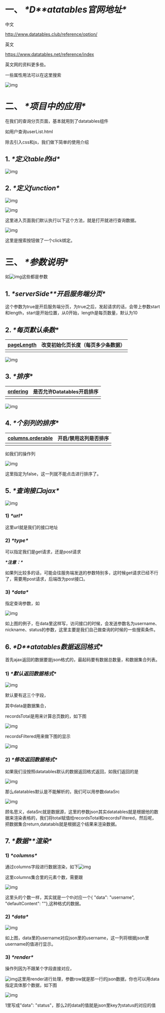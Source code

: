 # **一、** ***\*D\*******\*atatables官网地址\****

中文

http://www.datatables.club/reference/option/

英文

https://www.datatables.net/reference/index

 

英文网的资料更多些。

一些属性用法可以在这里搜索

![img](./img/wps100.jpg) 

 

# **二、** ***\*项目中的应用\****

在我们的查询分页页面，基本就用到了datatables组件

如用户查询userList.html

除去引入css和js，我们做下简单的使用介绍

## **1.** ***\*定义table的id\****

![img](./img/wps101.jpg) 

## **2.** ***\*定义function\****

![img](./img/wps102.jpg) 

![img](./img/wps103.jpg) 

这里进入页面我们默认执行以下这个方法，就是打开就进行查询数据。

![img](./img/wps104.jpg) 

这里是搜索按钮做了一个click绑定。

# **三、** ***\*参数说明\****

如![img](./img/wps105.jpg)这些都是参数

## **1.** ***\*serverSide\*******\*开启服务端分页\****

这个参数为true是开启服务端分页，为true之后，发起请求的话，会带上参数start和length，start是开始位置，从0开始，length是每页数量，默认为10

## **2.** ***\*每页默认条数\****

| [pageLength](http://www.datatables.club/reference/option/pageLength.html) | 改变初始化页长度（每页多少条数据） |
| ------------------------------------------------------------ | ---------------------------------- |
|                                                              |                                    |

![img](./img/wps106.jpg) 

 

## **3.** ***\*排序\****

| [ordering](http://www.datatables.club/reference/option/ordering.html) | 是否允许Datatables开启排序 |
| ------------------------------------------------------------ | -------------------------- |
|                                                              |                            |

![img](./img/wps107.jpg) 

 

## **4.** ***\*个别列的排序\****

| [columns.orderable](http://www.datatables.club/reference/option/columns.orderable.html) | 开启/禁用这列是否排序 |
| ------------------------------------------------------------ | --------------------- |
|                                                              |                       |

如我们的操作列

![img](./img/wps108.jpg) 

这里指定为false，这一列就不能点击进行排序了。

 

## **5.** ***\*查询接口ajax\****

![img](./img/wps109.jpg) 

### **1)** ***\*url\****

这里url就是我们的接口地址

### **2)** ***\*type\****

可以指定我们是get请求，还是post请求

***\*注意：\****

如果列比较多的话，可能会往服务端发送的参数特别多，这时候get请求已经不行了，需要用post请求，后端改为post接口。

### **3)** ***\*data\****

指定查询参数，如

![img](./img/wps110.jpg) 

如上图的例子，在data里这样写，访问接口的时候，会发送参数名为username、nickname、status的参数，这里主要是我们自己做查询的时候的一些搜索条件。

## **6.** ***\*D\*******\*atatables数据返回格式\****

首先ajax返回的数据要是json格式的，最起码要有数据总数量，和数据集合列表。

### **1)** ***\*默认返回数据格式\****

![img](./img/wps111.jpg) 

默认要有这三个字段，

其中data是数据集合，

recordsTotal是用来计算总页数的，如下图

![img](./img/wps112.jpg) 

recordsFiltered用来做下图的显示

![img](./img/wps113.jpg) 

### **2)** ***\*修改返回数据格式\****

如果我们没按照datatables默认的数据返回格式返回，如我们返回的是

![img](./img/wps114.jpg) 

那么datatables默认是不能解析的，我们可以用参数dataSrc

![img](./img/wps115.jpg) 

顾名思义，dataSrc就是数据源，这里的参数json其实datatables就是根据他的数据来渲染表格的，我们将total赋值给recordsTotal和recordsFiltered，然后呢，把数据集合return,datatabls就是根据这个结果来渲染数据。

 

## **7.** ***\*数据\*******\*渲染\****

### **1)** ***\*columns\****

通过columns字段进行数据渲染，如下![img](./img/wps116.jpg)

这里columns集合里的元素个数，需要跟

![img](./img/wps117.jpg) 

这里头的个数一样，其实就是一个th对应一个{ "data": "username", "defaultContent": ""},这种格式的数据。

### **2)** ***\*data\****

![img](./img/wps118.jpg) 

如上图，data里的username对应json里的username，这一列将根据json里username的值进行显示。

### **3)** ***\*render\****

操作列因为不跟某个字段直接对应，

![img](./img/wps119.jpg)这里用render进行处理，参数row就是那一行的json数据，你也可以用data指定具体那个数据，如下图

![img](./img/wps120.jpg) 

1里写成"data": "status"，那么2的data的值就是json里key为status的对应的值